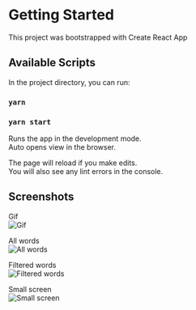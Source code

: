 # Getting Started

This project was bootstrapped with Create React App

## Available Scripts

In the project directory, you can run:

### `yarn`

### `yarn start`

Runs the app in the development mode.\
Auto opens view in the browser.

The page will reload if you make edits.\
You will also see any lint errors in the console.

## Screenshots

Gif\
![Gif](https://github.com/sabisin/medikura/raw/main/coding-task-frontend/screenshots/Screen%20Recording%202021-04-06%20at%204.57.52%20PM.gif)

All words\
![All words](https://github.com/sabisin/medikura/raw/main/coding-task-frontend/screenshots/screencapture-localhost-3002-words-2021-04-06-15_03_58.png)

Filtered words\
![Filtered words](https://github.com/sabisin/medikura/raw/main/coding-task-frontend/screenshots/screencapture-localhost-3002-words-2021-04-06-15_04_55.png)

Small screen\
![Small screen](https://github.com/sabisin/medikura/raw/main/coding-task-frontend/screenshots/screencapture-localhost-3002-words-2021-04-06-15_04_33.png)
